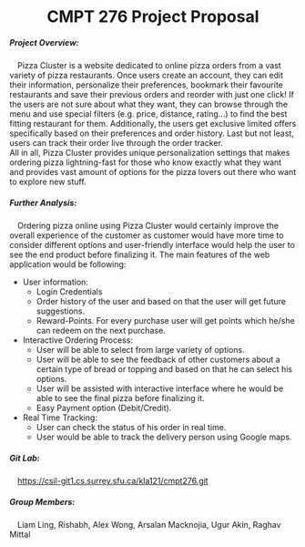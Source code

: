 <h1 align="center">CMPT 276 Project Proposal</h1>
  
##### Project Overview:  
&ensp;&ensp;Pizza Cluster is a website dedicated to online pizza orders from a vast variety of pizza restaurants. Once users create an account, they can edit their information, personalize their preferences, bookmark their favourite restaurants and save their previous orders and reorder with just one click! If the users are not sure about what they want, they can browse through the menu and use special filters (e.g. price, distance, rating...) to find the best fitting restaurant for them. Additionally, the users get exclusive limited offers specifically based on their preferences and order history. Last but not least, users can track their order live through the order tracker.  
All in all, Pizza Cluster provides unique personalization settings that makes ordering pizza lightning-fast for those who know exactly what they want and provides vast amount of options for the pizza lovers out there who want to explore new stuff.
  
##### Further Analysis:  
&ensp;&ensp;Ordering pizza online using Pizza Cluster would certainly improve the overall experience of the customer as customer would have more time to consider different options and user-friendly interface would help the user to see the end product before finalizing it. The main features of the web application would be following:  

* User information:  
	* Login Credentials  
	* Order history of the user and based on that the user will get future suggestions.  
	* Reward-Points. For every purchase user will get points which he/she can redeem on the next purchase.  
* Interactive Ordering Process:  
	* User will be able to select from large variety of options.  
	* User will be able to see the feedback of other customers about a certain type of bread or topping and based on that he can select his options.  
	* User will be assisted with interactive interface where he would be able to see the final pizza before finalizing it.  
	* Easy Payment option (Debit/Credit).  
* Real Time Tracking:  
	* User can check the status of his order in real time.  
	* User would be able to track the delivery person using Google maps.  
  
##### Git Lab:
&ensp;&ensp;https://csil-git1.cs.surrey.sfu.ca/kla121/cmpt276.git   
   
##### Group Members:
&ensp;&ensp;Liam Ling, Rishabh, Alex Wong, Arsalan Macknojia, Ugur Akin, Raghav Mittal  
